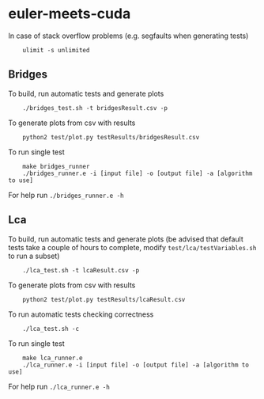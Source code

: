 # euler-meets-cuda

In case of stack overflow problems (e.g. segfaults when generating tests)
```shell
    ulimit -s unlimited
```

## Bridges
To build, run automatic tests and generate plots
```shell
    ./bridges_test.sh -t bridgesResult.csv -p
```

To generate plots from csv with results
```shell
    python2 test/plot.py testResults/bridgesResult.csv
```

To run single test
```shell
    make bridges_runner
    ./bridges_runner.e -i [input file] -o [output file] -a [algorithm to use]
```
For help run ```./bridges_runner.e -h```




## Lca
To build, run automatic tests and generate plots (be advised that default tests take a couple of hours to complete, modify ```test/lca/testVariables.sh``` to run a subset)
```shell
    ./lca_test.sh -t lcaResult.csv -p
```

To generate plots from csv with results
```shell
    python2 test/plot.py testResults/lcaResult.csv
```

To run automatic tests checking correctness
```shell
    ./lca_test.sh -c
```

To run single test
```shell
    make lca_runner.e
    ./lca_runner.e -i [input file] -o [output file] -a [algorithm to use]
```
For help run ```./lca_runner.e -h```
